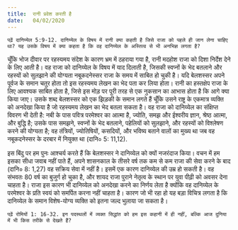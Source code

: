 ```yaml
---
title:  रानी प्रवेश करती है
date:   04/02/2020
---
```


`पढ़ें दानिय्येल 5:9-12. दानिय्येल के विषय में रानी क्या कहती है जिसे राजा को पहले ही जान लेना चाहिए था? यह उसके विषय में क्या कहता है कि वह दानिय्येल के अस्तित्व से भी अनभिज्ञ लगता है?`

चूँकि भोज दीवार पर रहस्यमय संदेश के कारण भ्रम में ठहराया गया है, रानी मदहोश राजा को दिशा निर्देश देने के लिए आती है। वह राजा को दानिय्येल के विषय में याद दिलाती है, जिसकी स्वप्नों के भेद बतलाने और रहस्यों को सुलझाने की योग्यता नबूकदनेस्सर राजा के समय में साबित हो चुकी है। यदि बेलशस्सर अपने पूर्वज के समान चतुर होता तो इस रहस्यमय लेखन का भेद पता कर लिया होता। रानी का हस्तक्षेप राजा के लिए आवश्यक साबित होता है, जिसे इस मोड़ पर पूरी तरह से एक नुकसान का आभास होता है कि आगे क्या किया जाए। उसके शब्द बेलशस्सर को एक झिड़की के समान लगते हैं चूँकि उसने राष्ट्र के एकमात्र व्यक्ति को अनदेखा किया है जो रहस्यमय लेखन का भेद बतला सकता है। वह राजा को दानिय्येल का संक्षिप्त विवरण भी देती है: नबी के पास पवित्र परमेश्वर का आत्मा है, ज्योति, समझ और ईश्वरीय ज्ञान, श्रेष्ठ आत्मा, और बुद्धि है; उसके पास समझने, स्वप्नों के भेद बतलाने, पहेलियों को सुलझाने, और रहस्यों को विश्लेषण करने की योग्यता है; वह तंत्रियों, ज्योतिषियों, कसदियों, और भविष्य बताने वालों का मुख्य था जब वह नबूकदनेस्सर के दरबार में नियुक्त था (दानि० 5: 11,12).

इस बिंदु पर हम पुनः आश्चर्य करते हैं कि बेलशस्सर ने दानिय्येल को क्यों नजरंदाज किया। वचन में हम इसका सीधा जवाब नहीं पाते हैं, अपने शासनकाल के तीसरे वर्ष तक कम से कम राजा की सेवा करने के बाद (दानि० 8: 1,27) वह सक्रिय सेवा में नहीं है। इसमें एक कारण दानिय्येल की उम्र हो सकती है। वह संभवतः 80 वर्ष का बुजुर्ग हो चुका है, और शायद राजा पुराने नेतृत्व के स्थान पर युवा पीढ़ी को अवसर देना चाहता है। राजा इस कारण भी दानिय्येल को अनदेखा करने का निर्णय लेता है क्योंकि वह दानिय्येल के परमेश्वर के प्रति स्वयं को समर्पित करना नहीं चाहता है। कारण जो भी रहा हो यह बड़ा विचित्र लगता है कि दानिय्येल के समान विशेष-योग्य व्यक्ति को इतना जल्द भुलाया जा सकता है।

`पढ़ें रोमियों 1: 16-32. इन पदस्थलों में व्यक्त सिद्धांत को हम इस कहानी में ही नहीं, बल्कि आज दुनिया में भी किस तरीके से देखते हैं?`